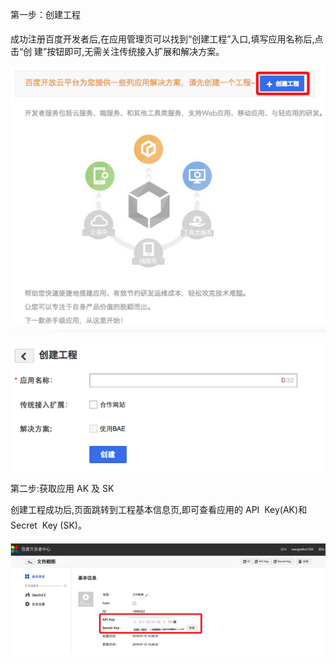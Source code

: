 第一步：创建工程  

成功注册百度开发者后,在应用管理页可以找到“创建工程”入口,填写应用名称后,点击“创 建”按钮即可,无需关注传统接入扩展和解决方案。

![](/assets/createapp.png)

![](/assets/createapppage.png)

第二步:获取应用 AK 及 SK

创建工程成功后,页面跳转到工程基本信息页,即可查看应用的 API  Key\(AK\)和 Secret  Key \(SK\)。    

![](/assets/aksk.png)

